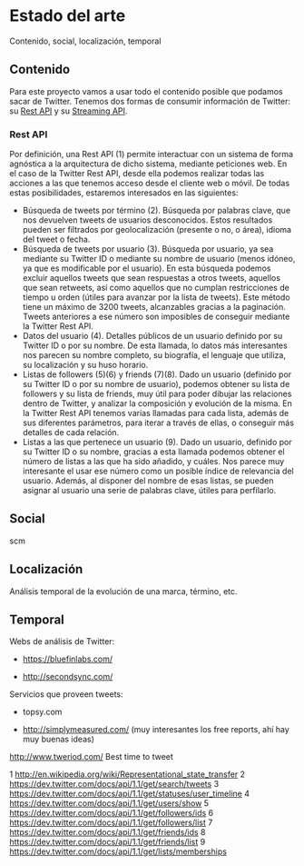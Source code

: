 # Estado del arte

Contenido, social, localización, temporal

## Contenido
Para este proyecto vamos a usar todo el contenido posible que podamos sacar de Twitter. Tenemos dos formas de consumir información de Twitter: su [Rest API](https://dev.twitter.com/docs/api/1.1) y su [Streaming API](https://dev.twitter.com/docs/streaming-apis).

### Rest API
Por definición, una Rest API (1) permite interactuar con un sistema de forma agnóstica a la arquitectura de dicho sistema, mediante peticiones web. En el caso de la Twitter Rest API, desde ella podemos realizar todas las acciones a las que tenemos acceso desde el cliente web o móvil. De todas estas posibilidades, estaremos interesados en las siguientes:  

* Búsqueda de tweets por término (2). Búsqueda por palabras clave, que nos devuelven tweets de usuarios desconocidos. Estos resultados pueden ser filtrados por geolocalización (presente o no, o área), idioma del tweet o fecha.  
* Búsqueda de tweets por usuario (3). Búsqueda por usuario, ya sea mediante su Twitter ID o mediante su nombre de usuario (menos idóneo, ya que es modificable por el usuario). En esta búsqueda podemos excluir aquellos tweets que sean respuestas a otros tweets, aquellos que sean retweets, así como aquellos que no cumplan restricciones de tiempo u orden (útiles para avanzar por la lista de tweets). Este método tiene un máximo de 3200 tweets, alcanzables gracias a la paginación. Tweets anteriores a ese número son imposibles de conseguir mediante la Twitter Rest API.
* Datos del usuario (4). Detalles públicos de un usuario definido por su Twitter ID o por su nombre. De esta llamada, lo datos más interesantes nos parecen su nombre completo, su biografía, el lenguaje que utiliza, su localización y su huso horario.
* Listas de followers (5)(6) y friends (7)(8). Dado un usuario (definido por su Twitter ID o por su nombre de usuario), podemos obtener su lista de followers y su lista de friends, muy útil para poder dibujar las relaciones dentro de Twitter, y analizar la composición y evolución de la misma. En la Twitter Rest API tenemos varias llamadas para cada lista, además de sus diferentes parámetros, para iterar a través de ellas, o conseguir más detalles de cada relación.
* Listas a las que pertenece un usuario (9). Dado un usuario, definido por su Twitter ID o su nombre, gracias a esta llamada podemos obtener el número de listas a las que ha sido añadido, y cuáles. Nos parece muy interesante el usar ese número como un posible índice de relevancia del usuario. Además, al disponer del nombre de esas listas, se pueden asignar al usuario una serie de palabras clave, útiles para perfilarlo.

## Social
scm
## Localización

Análisis temporal de la evolución de una marca, término, etc.

## Temporal










Webs de análisis de Twitter:


   * https://bluefinlabs.com/

   * http://secondsync.com/


Servicios que proveen tweets:

   * topsy.com

   * http://simplymeasured.com/ (muy interesantes los free reports, ahí hay muy buenas ideas)


http://www.tweriod.com/ Best time to tweet
 
 
1 http://en.wikipedia.org/wiki/Representational_state_transfer
2 https://dev.twitter.com/docs/api/1.1/get/search/tweets
3 https://dev.twitter.com/docs/api/1.1/get/statuses/user_timeline
4 https://dev.twitter.com/docs/api/1.1/get/users/show
5 https://dev.twitter.com/docs/api/1.1/get/followers/ids
6 https://dev.twitter.com/docs/api/1.1/get/followers/list
7 https://dev.twitter.com/docs/api/1.1/get/friends/ids
8 https://dev.twitter.com/docs/api/1.1/get/friends/list
9 https://dev.twitter.com/docs/api/1.1/get/lists/memberships
